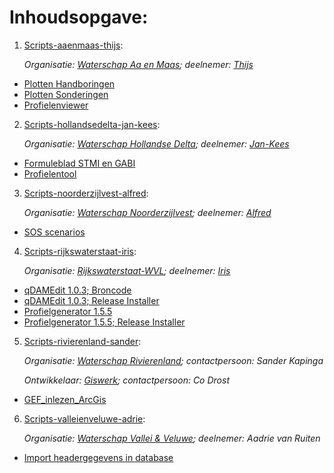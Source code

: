 # Inhoudsopgave:

1. [Scripts-aaenmaas-thijs](https://github.com/kkpdata/Datatools/tree/master/Scripts-aaenmaas-thijs):

   _Organisatie: [Waterschap Aa en Maas](https://www.aaenmaas.nl); deelnemer: [Thijs](https://github.com/orgs/kkpdata/people/tijpelaar)_
   
* [Plotten Handboringen](https://github.com/kkpdata/Datatools/tree/master/Scripts-aaenmaas-thijs/Plotten%20handboringen)
* [Plotten Sonderingen](https://github.com/kkpdata/Datatools/tree/master/Scripts-aaenmaas-thijs/Plotten%20sonderingen)
* [Profielenviewer](https://github.com/kkpdata/Datatools/tree/master/Scripts-aaenmaas-thijs/Profielenviewer)


2. [Scripts-hollandsedelta-jan-kees](https://github.com/kkpdata/Datatools/tree/master/Scripts-aaenmaas-thijs):

   _Organisatie: [Waterschap Hollandse Delta](https://wshd.nl/); deelnemer: [Jan-Kees](https://github.com/orgs/kkpdata/people/JankeesWshd)_

* [Formuleblad STMI en GABI](https://github.com/kkpdata/Datatools/tree/master/Scripts-hollandsedelta-jan-kees/Formuleblad%20STMI%20en%20GABI)
* [Profielentool](https://github.com/kkpdata/Datatools/tree/master/Scripts-hollandsedelta-jan-kees/Profielentool)


3. [Scripts-noorderzijlvest-alfred](https://github.com/kkpdata/Datatools/tree/master/Scripts-noorderzijlvest-alfred):

   _Organisatie: [Waterschap Noorderzijlvest](https://www.noorderzijlvest.nl); deelnemer: [Alfred](https://github.com/orgs/kkpdata/people/adrenth2017)_

* [SOS scenarios](https://github.com/kkpdata/Datatools/tree/master/Scripts-noorderzijlvest-alfred)


4. [Scripts-rijkswaterstaat-iris](https://github.com/kkpdata/Datatools/tree/master/Scripts-rijkswaterstaat-iris):

   _Organisatie: [Rijkswaterstaat-WVL](https://www.rijkswaterstaat.nl/over-ons/onze-organisatie/organisatiestructuur/water-verkeer-en-leefomgeving/index.aspx); deelnemer: [Iris](https://github.com/orgs/kkpdata/people/IvdK)_
* [qDAMEdit 1.0.3; Broncode](https://github.com/kkpdata/Datatools/tree/master/Scripts-rijkswaterstaat-iris/qDAMEdit-Kliktool/Broncode)
* [qDAMEdit 1.0.3; Release Installer](https://github.com/kkpdata/Datatools/releases/tag/qDAMEdit)
* [Profielgenerator 1.5.5](https://github.com/kkpdata/Datatools/tree/master/Scripts-rijkswaterstaat-iris/Profielgenerator%20v.1.5.5)
* [Profielgenerator 1.5.5; Release Installer](https://github.com/kkpdata/Datatools/releases/tag/Profielgenerator)


5. [Scripts-rivierenland-sander](https://github.com/kkpdata/Datatools/tree/master/Scripts-rivierenland-sander):

   _Organisatie: [Waterschap Rivierenland](https://www.waterschaprivierenland.nl); contactpersoon: Sander Kapinga_
   
   _Ontwikkelaar: [Giswerk](https://www.giswerk.nl); contactpersoon: Co Drost_

* [GEF_inlezen_ArcGis](https://github.com/kkpdata/Datatools/tree/master/Scripts-rivierenland-sander/GEF_inlezen_ArcGis)


6. [Scripts-valleienveluwe-adrie](https://github.com/kkpdata/Datatools/tree/master/Scripts-valleienveluwe-adrie):

   _Organisatie: [Waterschap Vallei & Veluwe](https://www.vallei-veluwe.nl/); deelnemer: Aadrie van Ruiten_

* [Import headergegevens in database](https://github.com/kkpdata/Datatools/tree/master/Scripts-valleienveluwe-adrie)

